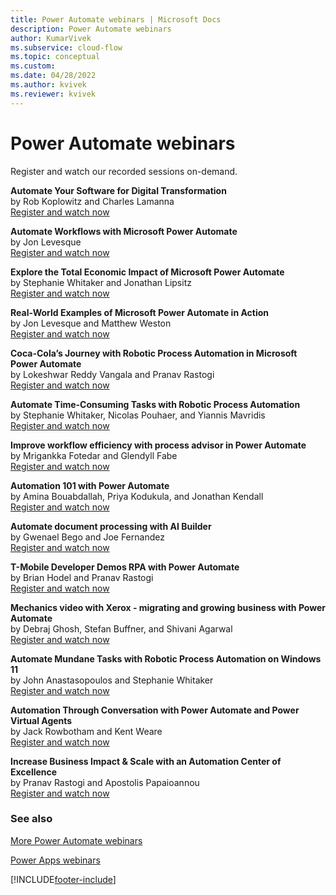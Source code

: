 ```yaml
---
title: Power Automate webinars | Microsoft Docs
description: Power Automate webinars
author: KumarVivek
ms.subservice: cloud-flow
ms.topic: conceptual
ms.custom: 
ms.date: 04/28/2022
ms.author: kvivek
ms.reviewer: kvivek
---
```

# Power Automate webinars

Register and watch our recorded sessions on-demand.

**Automate Your Software for Digital Transformation**  
by Rob Koplowitz and Charles Lamanna  
[Register and watch now](https://info.microsoft.com/ww-Landing-Automate-Your-Software-for-Digital-Transformation.html?Lcid=EN-US)

**Automate Workflows with Microsoft Power Automate**  
by Jon Levesque  
[Register and watch now](https://info.microsoft.com/ww-Landing-Automate-Your-Workflow-with-Microsoft-Flow.html?LCID=EN-US)

**Explore the Total Economic Impact of Microsoft Power Automate**  
by Stephanie Whitaker and Jonathan Lipsitz  
[Register and watch now](https://info.microsoft.com/ww-landing-Explore-the-Total-Economic-Impact-of-Microsoft-Power-Automate.html?Lcid=EN-US)

**Real-World Examples of Microsoft Power Automate in Action**  
by Jon Levesque and Matthew Weston<br/>
[Register and watch now](https://info.microsoft.com/ww-Landing-Real-World-Examples-of-Microsoft-Power-Automate-in-Action.html?LCID=EN-US)

**Coca-Cola’s Journey with Robotic Process Automation in Microsoft Power Automate**  
by Lokeshwar Reddy Vangala and Pranav Rastogi<br/>
[Register and watch now](https://info.microsoft.com/ww-Landing-Coca-ColasJourneywithRPA.html?LCID=EN-US)

**Automate Time-Consuming Tasks with Robotic Process Automation**  
by Stephanie Whitaker, Nicolas Pouhaer, and Yiannis Mavridis<br/>
[Register and watch now](https://info.microsoft.com/ww-Landing-AutomateTimeConsumingTaskswithRPA.html?LCID=EN-US)

**Improve workflow efficiency with process advisor in Power Automate**  
by Mrigankka Fotedar and Glendyll Fabe<br/>
[Register and watch now](https://info.microsoft.com/ww-Landing-Workflow-Process-advisor-PowerAutomate.html?LCID=EN-US)

**Automation 101 with Power Automate**  
by Amina Bouabdallah, Priya Kodukula, and Jonathan Kendall<br/>
[Register and watch now](https://info.microsoft.com/ww-landing-automation101powerautomate.html?LCID=EN-US)

**Automate document processing with AI Builder**  
by Gwenael Bego and Joe Fernandez<br/>
[Register and watch now](https://info.microsoft.com/ww-landing-documentprocessingaibuilder.html?LCID=EN-US)

**T-Mobile Developer Demos RPA with Power Automate**  
by Brian Hodel and Pranav Rastogi<br/>
[Register and watch now](https://info.microsoft.com/ww-landing-tmobiledevrpapowerautomate.html?LCID=EN-US)

**Mechanics video with Xerox - migrating and growing business with Power Automate**  
by Debraj Ghosh, Stefan Buffner, and Shivani Agarwal<br/>
[Register and watch now](https://info.microsoft.com/ww-landing-smbsprocessxeroxpowerauto.html?lcid=en-us)

**Automate Mundane Tasks with Robotic Process Automation on Windows 11**  
by John Anastasopoulos and Stephanie Whitaker<br/>
[Register and watch now](https://info.microsoft.com/ww-landing-How-to-use-Power-Automate-in-Windows-11.html?lcid=en-us)

**Automation Through Conversation with Power Automate and Power Virtual Agents**  
by Jack Rowbotham and Kent Weare<br/>
[Register and watch now](https://info.microsoft.com/ww-landing-automateconversevirtualagents.html?lcid=en-us)

**Increase Business Impact & Scale with an Automation Center of Excellence**  
by Pranav Rastogi and Apostolis Papaioannou<br/>
[Register and watch now](https://info.microsoft.com/ww-landing-businesscenterexcellencerpa.html?lcid=en-us)


### See also

[More Power Automate webinars](http://make.powerautomate.com/blog/category/webinars/)

[Power Apps webinars](/powerapps/webinars)


[!INCLUDE[footer-include](includes/footer-banner.md)]
